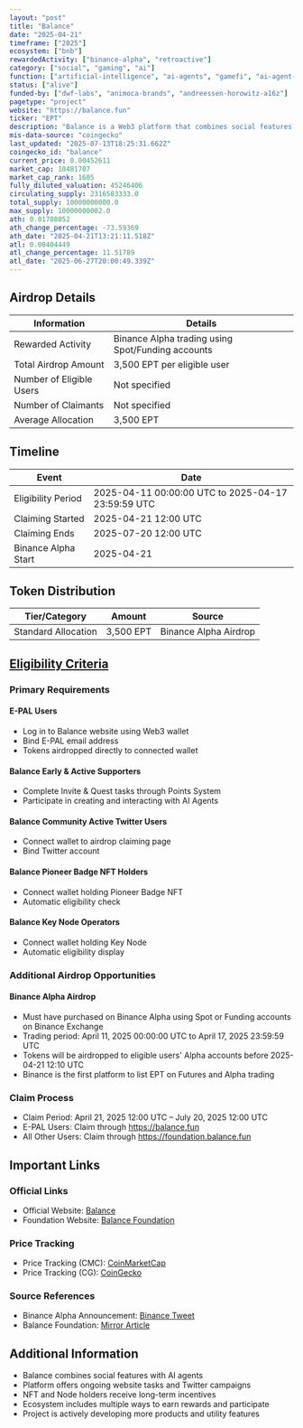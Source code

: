 ```yaml
---
layout: "post"
title: "Balance"
date: "2025-04-21"
timeframe: ["2025"]
ecosystem: ["bnb"]
rewardedActivity: ["binance-alpha", "retroactive"]
category: ["social", "gaming", "ai"]
function: ["artificial-intelligence", "ai-agents", "gamefi", "ai-agent-launchpad"]
status: ["alive"]
funded-by: ["dwf-labs", "animoca-brands", "andreessen-horowitz-a16z"]
pagetype: "project"
website: "https://balance.fun"
ticker: "EPT"
description: "Balance is a Web3 platform that combines social features with AI agents, offering a comprehensive ecosystem for community engagement and rewards."
mis-data-source: "coingecko"
last_updated: "2025-07-13T18:25:31.662Z"
coingecko_id: "balance"
current_price: 0.00452611
market_cap: 10481707
market_cap_rank: 1605
fully_diluted_valuation: 45246406
circulating_supply: 2316583333.0
total_supply: 10000000000.0
max_supply: 10000000002.0
ath: 0.01708052
ath_change_percentage: -73.59369
ath_date: "2025-04-21T13:21:11.518Z"
atl: 0.00404449
atl_change_percentage: 11.51789
atl_date: "2025-06-27T20:00:49.339Z"
---
```


## Airdrop Details

| Information              | Details                                           |
| ------------------------ | ------------------------------------------------- |
| Rewarded Activity        | Binance Alpha trading using Spot/Funding accounts |
| Total Airdrop Amount     | 3,500 EPT per eligible user                       |
| Number of Eligible Users | Not specified                                     |
| Number of Claimants      | Not specified                                     |
| Average Allocation       | 3,500 EPT                                         |

## Timeline

| Event               | Date                                               |
| ------------------- | -------------------------------------------------- |
| Eligibility Period  | 2025-04-11 00:00:00 UTC to 2025-04-17 23:59:59 UTC |
| Claiming Started    | 2025-04-21 12:00 UTC                               |
| Claiming Ends       | 2025-07-20 12:00 UTC                               |
| Binance Alpha Start | 2025-04-21                                         |

## Token Distribution

| Tier/Category       | Amount    | Source                |
| ------------------- | --------- | --------------------- |
| Standard Allocation | 3,500 EPT | Binance Alpha Airdrop |

## [Eligibility Criteria](https://mirror.xyz/0x6F7ce819004184B358E4A0670f6Cd95d1BE0febb/oBummT5_FJlXCmPoTh_Qk_z4kkcXT9q9RvjhYMLS0-w)

### Primary Requirements

#### E-PAL Users

- Log in to Balance website using Web3 wallet
- Bind E-PAL email address
- Tokens airdropped directly to connected wallet

#### Balance Early & Active Supporters

- Complete Invite & Quest tasks through Points System
- Participate in creating and interacting with AI Agents

#### Balance Community Active Twitter Users

- Connect wallet to airdrop claiming page
- Bind Twitter account

#### Balance Pioneer Badge NFT Holders

- Connect wallet holding Pioneer Badge NFT
- Automatic eligibility check

#### Balance Key Node Operators

- Connect wallet holding Key Node
- Automatic eligibility display

### Additional Airdrop Opportunities

#### Binance Alpha Airdrop

- Must have purchased on Binance Alpha using Spot or Funding accounts on Binance Exchange
- Trading period: April 11, 2025 00:00:00 UTC to April 17, 2025 23:59:59 UTC
- Tokens will be airdropped to eligible users' Alpha accounts before 2025-04-21 12:10 UTC
- Binance is the first platform to list EPT on Futures and Alpha trading

### Claim Process

- Claim Period: April 21, 2025 12:00 UTC – July 20, 2025 12:00 UTC
- E-PAL Users: Claim through https://balance.fun
- All Other Users: Claim through https://foundation.balance.fun

## Important Links

### Official Links

- Official Website: [Balance](https://balance.fun)
- Foundation Website: [Balance Foundation](https://foundation.balance.fun)

### Price Tracking

- Price Tracking (CMC): [CoinMarketCap](https://coinmarketcap.com/currencies/balance/)
- Price Tracking (CG): [CoinGecko](https://www.coingecko.com/en/coins/balance)

### Source References

- Binance Alpha Announcement: [Binance Tweet](https://x.com/binance/status/1913127423404614035)
- Balance Foundation: [Mirror Article](https://mirror.xyz/0x6F7ce819004184B358E4A0670f6Cd95d1BE0febb/oBummT5_FJlXCmPoTh_Qk_z4kkcXT9q9RvjhYMLS0-w)

## Additional Information

- Balance combines social features with AI agents
- Platform offers ongoing website tasks and Twitter campaigns
- NFT and Node holders receive long-term incentives
- Ecosystem includes multiple ways to earn rewards and participate
- Project is actively developing more products and utility features